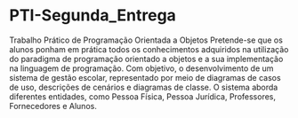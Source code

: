 # PTI-Segunda_Entrega

Trabalho Prático de Programação Orientada a Objetos
Pretende-se que os alunos ponham em prática todos os conhecimentos adquiridos na utilização do paradigma de programação orientado a objetos e a sua implementação na linguagem de programação.
Com objetivo, o desenvolvimento de um sistema de gestão escolar, representado por meio de diagramas de casos de uso, descrições de cenários e diagramas de classe. O sistema aborda diferentes entidades, como Pessoa Física, Pessoa Jurídica, Professores, Fornecedores e Alunos.
